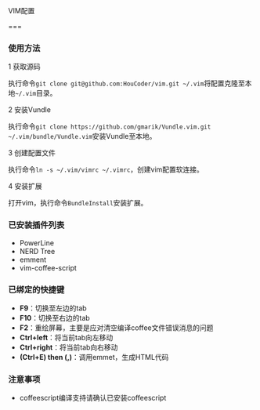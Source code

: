 VIM配置

===

### 使用方法

1 获取源码

  执行命令`git clone git@github.com:HouCoder/vim.git ~/.vim`将配置克隆至本地`~/.vim`目录。

2 安装Vundle

  执行命令`git clone https://github.com/gmarik/Vundle.vim.git ~/.vim/bundle/Vundle.vim`安装Vundle至本地。

3 创建配置文件

  执行命令`ln -s ~/.vim/vimrc ~/.vimrc`，创建vim配置软连接。

4 安装扩展

  打开vim，执行命令`BundleInstall`安装扩展。

### 已安装插件列表

- PowerLine 
- NERD Tree
- emment
- vim-coffee-script

### 已绑定的快捷键

- **F9**：切换至左边的tab
- **F10**：切换至右边的tab
- **F2**：重绘屏幕，主要是应对清空编译coffee文件错误消息的问题
- **Ctrl+left**：将当前tab向左移动
- **Ctrl+right**：将当前tab向右移动
- **(Ctrl+E) then (,)**：调用emmet，生成HTML代码

### 注意事项

- coffeescript编译支持请确认已安装coffeescript
